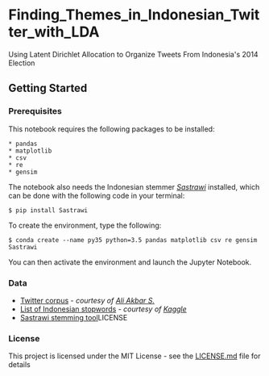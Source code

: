 # Finding_Themes_in_Indonesian_Twitter_with_LDA
Using Latent Dirichlet Allocation to Organize Tweets From Indonesia's 2014 Election

## Getting Started
### Prerequisites
This notebook requires the following packages to be installed:
```
* pandas
* matplotlib
* csv
* re
* gensim
```
The notebook also needs the Indonesian stemmer *[Sastrawi](https://github.com/sastrawi/sastrawi)* installed, which can be done with the following code in your terminal:
```
$ pip install Sastrawi
```
To create the environment, type the following:
```
$ conda create --name py35 python=3.5 pandas matplotlib csv re gensim Sastrawi
```
You can then activate the environment and launch the Jupyter Notebook.
### Data
* [Twitter corpus](https://github.com/aliakbars/bilp) - *courtesy of [Ali Akbar S.](https://github.com/aliakbars)*
* [List of Indonesian stopwords](https://www.kaggle.com/oswinrh/indonesian-stoplist)  - *courtesy of [Kaggle](https://www.kaggle.com)*
* [Sastrawi stemming tool](https://github.com/sastrawi/sastrawi)LICENSE
### License
This project is licensed under the MIT License - see the [LICENSE.md](https://github.com/briantfriederich/Indonesian_Twitter_LSA_and_LDA/blob/master/LICENSE) file for details
